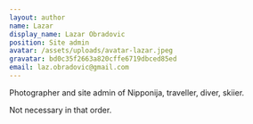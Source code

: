 ```yaml
---
layout: author
name: Lazar
display_name: Lazar Obradovic
position: Site admin
avatar: /assets/uploads/avatar-lazar.jpeg
gravatar: bd0c35f2663a820cffe6719dbced85ed
email: laz.obradovic@gmail.com
---
```

Photographer and site admin of Nipponija, traveller, diver, skiier. 

Not necessary in that order.